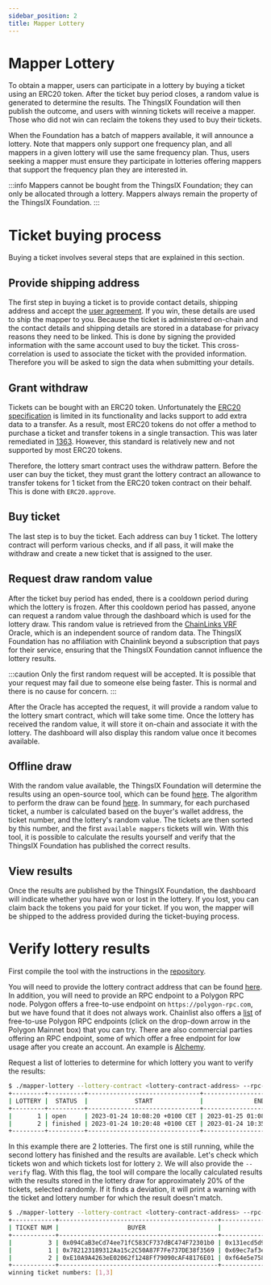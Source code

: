 ```yaml
---
sidebar_position: 2
title: Mapper Lottery
---
```


# Mapper Lottery
To obtain a mapper, users can participate in a lottery by buying a ticket using
an ERC20 token. After the ticket buy period closes, a random value is generated
to determine the results. The ThingsIX Foundation will then publish the outcome,
and users with winning tickets will receive a mapper. Those who did not win can
reclaim the tokens they used to buy their tickets.

When the Foundation has a batch of mappers available, it will announce a lottery.
Note that mappers only support one frequency plan, and all mappers in a given
lottery will use the same frequency plan. Thus, users seeking a mapper must
ensure they participate in lotteries offering mappers that support the frequency
plan they are interested in.

:::info
Mappers cannot be bought from the ThingsIX Foundation; they can only be
allocated through a lottery. Mappers always remain the property of the ThingsIX
Foundation.
:::

# Ticket buying process
Buying a ticket involves several steps that are explained in this section.

## Provide shipping address
The first step in buying a ticket is to provide contact details, shipping 
address and accept the [user agreement](/files/User_Agreement_for_ThingsIX_Mappers_for_Batch_2023-1.pdf). 
If you win, these details are used to ship the mapper to you. Because the ticket 
is administered on-chain and the contact details and shipping details are stored
in a database for privacy reasons they need to be linked. This is done by signing
the provided information with the same account used to buy the ticket. This
cross-correlation is used to associate the ticket with the provided information.
Therefore you will be asked to sign the data when submitting your details.

## Grant withdraw
Tickets can be bought with an ERC20 token. Unfortunately the 
[ERC20 specification](https://eips.ethereum.org/EIPS/eip-20) is limited in its
functionality and lacks support to add extra data to a transfer. As a result,
most ERC20 tokens do not offer a method to purchase a ticket and transfer tokens
in a single transaction. This was later remediated in
[1363](https://eips.ethereum.org/EIPS/eip-1363). However, this standard is
relatively new and not supported by most ERC20 tokens.

Therefore, the lottery smart contract uses the withdraw pattern. Before the user
can buy the ticket, they must grant the lottery contract an allowance to 
transfer tokens for 1 ticket from the ERC20 token contract on their behalf.
This is done with `ERC20.approve`.

## Buy ticket
The last step is to buy the ticket. Each address can buy 1 ticket. The lottery
contract will perform various checks, and if all pass, it will make the 
withdraw and create a new ticket that is assigned to the user.

## Request draw random value
After the ticket buy period has ended, there is a cooldown period during which
the lottery is frozen. After this cooldown period has passed, anyone can request
a random value through the dashboard which is used for the lottery draw. This 
random value is retrieved from the [ChainLinks VRF](https://chain.link/vrf) 
Oracle, which is an independent source of random data. The ThingsIX Foundation
has no affiliation with Chainlink beyond a subscription that pays for their
service, ensuring that the ThingsIX Foundation cannot influence the lottery
results.

:::caution
Only the first random request will be accepted. It is possible that your request
may fail due to someone else being faster. This is normal and there is no cause
for concern.
:::

After the Oracle has accepted the request, it will provide a random value to the
lottery smart contract, which will take some time. Once the lottery has received
the random value, it will store it on-chain and associate it with the lottery.
The dashboard will also display this random value once it becomes available.

## Offline draw
With the random value available, the ThingsIX Foundation will determine the
results using an open-source tool, which can be found
[here](https://github.com/ThingsIXFoundation/mapper-lottery). The algorithm to
perform the draw can be found [here](https://github.com/ThingsIXFoundation/mapper-lottery/blob/main/draw/draw.go).
In summary, for each purchased ticket, a number is calculated based on the
buyer's wallet address, the ticket number, and the lottery's random value. The
tickets are then sorted by this number, and the first `available mappers` tickets
will win. With this tool, it is possible to calculate the results yourself and
verify that the ThingsIX Foundation has published the correct results.

## View results
Once the results are published by the ThingsIX Foundation, the dashboard will
indicate whether you have won or lost in the lottery. If you lost, you can claim
back the tokens you paid for your ticket. If you won, the mapper will be shipped
to the address provided during the ticket-buying process.

# Verify lottery results
First compile the tool with the instructions in the [repository](https://github.com/ThingsIXFoundation/mapper-lottery).

You will need to provide the lottery contract address that can be found
[here](/developer-documentation/smart-contracts/Contracts.md). In addition, you will need to provide an
RPC endpoint to a Polygon RPC node. Polygon offers a free-to-use endpoint on
`https://polygon-rpc.com`, but we have found that it does not always work.
Chainlist also offers a [list](https://chainlist.org/?search=polygon) of
free-to-use Polygon RPC endpoints (click on the drop-down arrow in the Polygon
Mainnet box) that you can try. There are also commercial parties offering an RPC 
endpoint, some of which offer a free endpoint for low usage after you create an
account. An example is [Alchemy](https://www.alchemy.com).

Request a list of lotteries to determine for which lottery you want to verify
the results:

```bash
$ ./mapper-lottery --lottery-contract <lottery-contract-address> --rpc-endpoint <rpc-endpoint> list
+---------+----------+-------------------------------+-------------------------------+--------------------------------------------------------------------+--------------+--------+-------------------+--------------+--------------------------------------------+
| LOTTERY |  STATUS  |             START             |              END              |                            DRAW RANDOM                             | TICKET PRICE | MAPPER | MAPPERS AVAILABLE | TICKETS SOLD |                   TOKEN                    |
+---------+----------+-------------------------------+-------------------------------+--------------------------------------------------------------------+--------------+--------+-------------------+--------------+--------------------------------------------+
|       1 | open     | 2023-01-24 10:08:20 +0100 CET | 2023-01-25 01:08:20 +0100 CET |                                                                    | 1.0 USDC     | EU868  |                 2 |            0 | 0xE097d6B3100777DC31B34dC2c58fB524C2e76921 |
|       2 | finished | 2023-01-24 10:20:48 +0100 CET | 2023-01-24 10:35:48 +0100 CET | 0xeea7384c878c8cd94352e2c9041c7f61a7b0486cfd768daff7ee0f650e124e89 | 1.0 USDC     | EU868  |                 2 |            3 | 0xE097d6B3100777DC31B34dC2c58fB524C2e76921 |
+---------+----------+-------------------------------+-------------------------------+--------------------------------------------------------------------+--------------+--------+-------------------+--------------+--------------------------------------------+
```

In this example there are 2 lotteries. The first one is still running, while the
second lottery has finished and the results are available. Let's check which
tickets won and which tickets lost for lottery `2`. We will also provide the
`--verify` flag. With this flag, the tool will compare the locally calculated
results with the results stored in the lottery draw for approximately 20% of the
tickets, selected randomly. If it finds a deviation, it will print a warning with
the ticket and lottery number for which the result doesn't match.

```bash
$ ./mapper-lottery --lottery-contract <lottery-contract-address> --rpc-endpoint <rpc-endpoint> tickets 2 --verify
+------------+--------------------------------------------+--------------------------------------------------------------------+--------+
| TICKET NUM |                   BUYER                    |                              DRAW NUM                              | RESULT |
+------------+--------------------------------------------+--------------------------------------------------------------------+--------+
|          3 | 0x094CaB3eCd74ee71fC583CF737dBC474F72301b0 | 0x131ecd5d9e8bb660b71c52826d18a59d03264d365b2caf24ae95dff9a49b8780 | won    |
|          1 | 0x782123189312Aa15c2C50A87F7Fe737DE38f3569 | 0x69ec7af3ebb1df1fd21b1aa49a8bfc1fc9d6a6887d8808ba5e8fbd22573b11b3 | won    |
|          2 | 0xE10A9A4263eE02062f1248Ff79090cAF48176E01 | 0xf64e5e758d3e9a0bdda35f484eaee1fcd7a5e9a92a84f8ade1f4bd9423818cae | lost   |
+------------+--------------------------------------------+--------------------------------------------------------------------+--------+
winning ticket numbers: [1,3]
```
